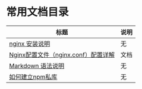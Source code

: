 # 常用文档目录
|    标题          |         说明    |
| ----    |    -----    |
|[nginx 安装说明](nginx.md)       |      无     |
|[Nginx配置文件（nginx.conf）配置详解](http://blog.csdn.net/tjcyjd/article/details/50695922)|文档|
|[Markdown 语法说明](http://wowubuntu.com/markdown/)    |    无   |
|[如何建立npm私库](http://blog.csdn.net/nsrainbow/article/details/35989657)    |    无   |
